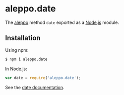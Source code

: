 # aleppo.date

The [aleppo](https://github.com/Jimmy02020/aleppo) method `date` exported as a [Node.js](https://nodejs.org/) module.

## Installation

Using npm:
```bash
$ npm i aleppo.date
```

In Node.js:
```js
var date = require('aleppo.date');
```

See the [date documentation](https://github.com/Jimmy02020/aleppo#date).
